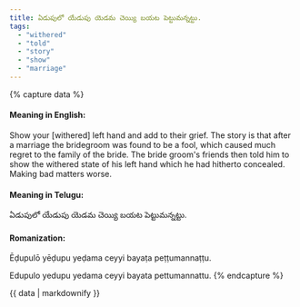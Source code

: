 ```yaml
---
title: ఏడుపులో యేడుపు యెడమ చెయ్యి బయట పెట్టుమన్నట్టు.
tags:
  - "withered"
  - "told"
  - "story"
  - "show"
  - "marriage"
---
```


{% capture data %}
#### Meaning in English:
Show your [withered] left hand and add to their grief.
The story is that after a marriage the bridegroom was found to be a fool, which caused much regret to the family of the bride. The bride groom's friends then told him to show the withered state of his left hand which he had hitherto concealed.
Making bad matters worse.

#### Meaning in Telugu:
ఏడుపులో యేడుపు యెడమ చెయ్యి బయట పెట్టుమన్నట్టు.

#### Romanization:
Ēḍupulō yēḍupu yeḍama ceyyi bayaṭa peṭṭumannaṭṭu.

Edupulo yedupu yedama ceyyi bayata pettumannattu.
{% endcapture %}

{{ data | markdownify }}

